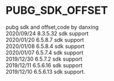 # PUBG_SDK_OFFSET
pubg sdk and offset,code by danxing<br>
2020/09/24 8.3.5.32 sdk support <br>
2020/01/20 6.5.8.7 sdk support <br>
2020/01/08 6.5.8.4 sdk support <br>
2020/01/07 6.5.7.4 sdk support <br>
2019/12/30 6.5.7.2 sdk support <br>
2019/12/11 6.5.6.16 sdk support <br>
2019/12/10 6.5.6.13 sdk support. 
